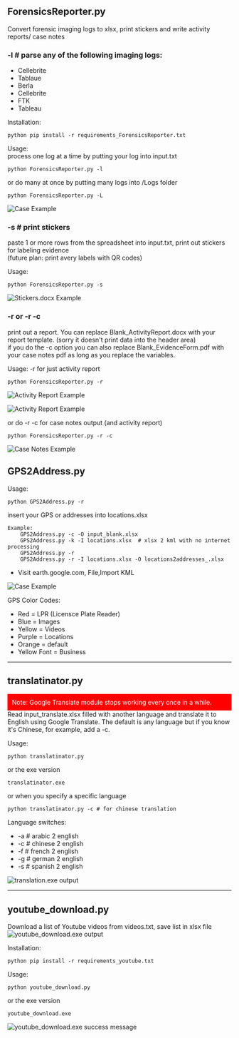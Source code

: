 
## ForensicsReporter.py 
Convert forensic imaging logs to xlsx, print stickers and write activity reports/ case notes

### -l # parse any of the following imaging logs:
* Cellebrite
* Tablaue
* Berla
* Cellebrite
* FTK
* Tableau

Installation:
```
python pip install -r requirements_ForensicsReporter.txt
```

Usage:\
process one log at a time by putting your log into input.txt
```
python ForensicsReporter.py -l
```
or do many at once by putting many logs into /Logs folder
```
python ForensicsReporter.py -L
```
![Case Example](images/CaseExamples.png)

### -s # print stickers
paste 1 or more rows from the spreadsheet into input.txt, print out stickers for labeling evidence\
(future plan: print avery labels with QR codes)

Usage:
```
python ForensicsReporter.py -s
```

![Stickers.docx Example](images/stickers.png)

### -r or -r -c
print out a report. You can replace Blank_ActivityReport.docx with your report template. (sorry it doesn't print data into the header area)\
if you do the -c option you can also replace Blank_EvidenceForm.pdf with your case notes pdf as long as you replace the variables.

Usage:
-r for just activity report
```
python ForensicsReporter.py -r
```
![Activity Report Example](images/ActivityReportExample.png)

![Activity Report Example](images/CheckList.png)


or do -r -c for case notes output (and activity report)
```
python ForensicsReporter.py -r -c
```
![Case Notes Example](images/CaseNotesExample.png)




## GPS2Address.py

Usage:
```
python GPS2Address.py -r
```
insert your GPS or addresses into locations.xlsx
```
Example:
    GPS2Address.py -c -O input_blank.xlsx
    GPS2Address.py -k -I locations.xlsx  # xlsx 2 kml with no internet processing
    GPS2Address.py -r
    GPS2Address.py -r -I locations.xlsx -O locations2addresses_.xlsx
```    
*   Visit earth.google.com, File,Import KML 

![Case Example](images/GPS.png)

GPS Color Codes:
*   Red = LPR (Licensce Plate Reader)
*   Blue = Images
*   Yellow = Videos
*   Purple = Locations
*   Orange = default
*   Yellow Font = Business

---
## translatinator.py
<div style="background-color: red; color: white; padding: 10px;">
    Note: Google Translate module stops working every once in a while.
</div>
Read input_translate.xlsx filled with another language and translate it to English using Google Translate. 
The default is any language but if you know it's Chinese, for example, add a -c.

Usage:
```
python translatinator.py
```
or the exe version
```
translatinator.exe
```
or when you specify a specific language
```
python translatinator.py -c	# for chinese translation
```

Language switches:

*   -a  # arabic 2 english
*   -c  # chinese 2 english
*   -f  # french 2 english
*   -g  # german 2 english
*   -s  # spanish 2 english

![translation.exe output](images/translation.png)

---

## youtube_download.py
Download a list of Youtube videos from videos.txt, save list in xlsx file
![youtube_download.exe output](images/youtubeDownloads.png)

Installation:
```
python pip install -r requirements_youtube.txt
```

Usage:
```
python youtube_download.py
```
or the exe version
```
youtube_download.exe
```

![youtube_download.exe success message](images/youtubeDownloadInfo.png)
